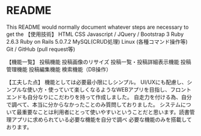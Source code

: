# README

This README would normally document whatever steps are necessary to get the
【使用技術】
HTML
CSS
Javascript / JQuery /
Bootstrap 3
Ruby 2.6.3
Ruby on Rails 5.0.7.2
MySQL(CRUD処理)
Linux (各種コマンド操作等)
Git / GitHub (pull request等)

【機能一覧】
投稿機能 
投稿画像のリサイズ
投稿一覧・投稿詳細表示機能
投稿管理機能
投稿編集機能
検索機能（DB操作）

【工夫した点】
機能としては必要最小限にしシンプル。
UI/UXにも配慮し、シンプルな使い方・使っていて楽しくなるようなWEBアプリを目指し、フロントエンドも自分なりにこだわりを持って作成しました。
自走力を付ける為、自分で調べて、本当に分からなかったことのみ質問しておりました。
システムについて最重要なことは利用者にとって使いやすいということだと思います。読書管理アプリに求められている必要な機能を自分で調べ
必要な機能のみを搭載しております。

